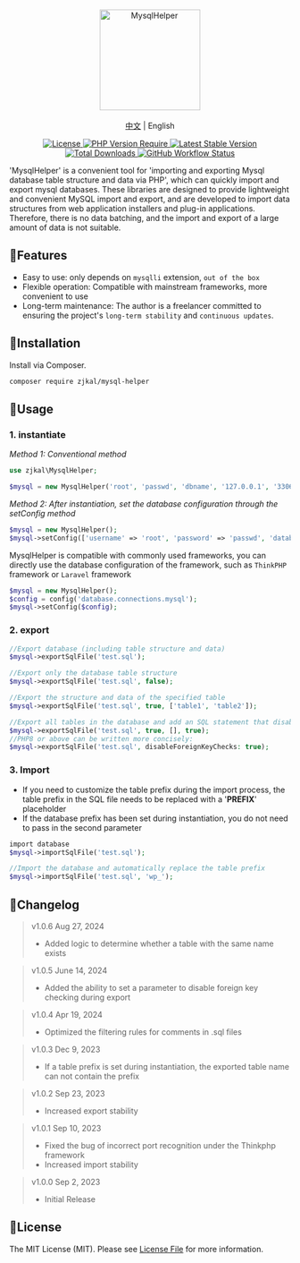 <br/>
<p align="center">
    <img src="https://cdn.0x1.site/logo-mysql-helper.svg" alt="MysqlHelper" width="180" />
    <br/>
    <br/>
    <a href="https://github.com/zjkal/mysql-helper/blob/main/README.md" target="_blank">中文</a> | English
</p>
<p align="center">
    <a href="https://github.com/zjkal/mysql-helper/blob/main/LICENSE" target="_blank">
        <img src="https://poser.pugx.org/zjkal/mysql-helper/license" alt="License">
    </a>
    <a href="https://github.com/zjkal/mysql-helper" target="_blank">
        <img src="https://poser.pugx.org/zjkal/mysql-helper/require/php" alt="PHP Version Require">
    </a>
    <a href="https://github.com/zjkal/mysql-helper" target="_blank">
        <img src="https://poser.pugx.org/zjkal/mysql-helper/v" alt="Latest Stable Version">
    </a>
    <a href="https://packagist.org/packages/zjkal/mysql-helper" target="_blank">
        <img src="https://poser.pugx.org/zjkal/mysql-helper/downloads" alt="Total Downloads">
    </a>
    <a href="https://github.com/zjkal/mysql-helper" target="_blank">
        <img src="https://img.shields.io/github/actions/workflow/status/zjkal/mysql-helper/.github/workflows/php.yml?branch=main" alt="GitHub Workflow Status">
    </a>
</p>

'MysqlHelper' is a convenient tool for 'importing and exporting Mysql database table structure and data via PHP', which can quickly import and export mysql databases. These libraries are designed to provide lightweight and convenient MySQL import and export, and are developed to import data structures from web application installers and plug-in applications. Therefore, there is no data batching, and the import and export of a large amount of data is not suitable.

## 🧩Features

- Easy to use: only depends on `mysqlli` extension, `out of the box`
- Flexible operation: Compatible with mainstream frameworks, more convenient to use
- Long-term maintenance: The author is a freelancer committed to ensuring the project's `long-term stability` and `continuous updates`.

## 🚀Installation

Install via Composer.

```bash
composer require zjkal/mysql-helper
```

## 🌈Usage

### 1. instantiate

*Method 1: Conventional method*

```php
use zjkal\MysqlHelper;

$mysql = new MysqlHelper('root', 'passwd', 'dbname', '127.0.0.1', '3306', 'utf8mb4', 'wp_');
```

*Method 2: After instantiation, set the database configuration through the setConfig method*

```php
$mysql = new MysqlHelper();
$mysql->setConfig(['username' => 'root', 'password' => 'passwd', 'database' => 'dbname']);
```

MysqlHelper is compatible with commonly used frameworks, you can directly use the database configuration of the framework, such as `ThinkPHP` framework or `Laravel` framework

```php
$mysql = new MysqlHelper();
$config = config('database.connections.mysql');
$mysql->setConfig($config);
```

### 2. export

```php
//Export database (including table structure and data)
$mysql->exportSqlFile('test.sql');

//Export only the database table structure
$mysql->exportSqlFile('test.sql', false);

//Export the structure and data of the specified table
$mysql->exportSqlFile('test.sql', true, ['table1', 'table2']);

//Export all tables in the database and add an SQL statement that disables foreign key checking
$mysql->exportSqlFile('test.sql', true, [], true);
//PHP8 or above can be written more concisely:
$mysql->exportSqlFile('test.sql', disableForeignKeyChecks: true);
```

### 3. Import

* If you need to customize the table prefix during the import process, the table prefix in the SQL file needs to be replaced with a '__PREFIX__' placeholder
* If the database prefix has been set during instantiation, you do not need to pass in the second parameter

```php
import database
$mysql->importSqlFile('test.sql');

//Import the database and automatically replace the table prefix
$mysql->importSqlFile('test.sql', 'wp_');
```

## 📃Changelog

> v1.0.6 Aug 27, 2024
> * Added logic to determine whether a table with the same name exists

> v1.0.5 June 14, 2024
> * Added the ability to set a parameter to disable foreign key checking during export

> v1.0.4 Apr 19, 2024
> * Optimized the filtering rules for comments in .sql files

> v1.0.3 Dec 9, 2023
> * If a table prefix is set during instantiation, the exported table name can not contain the prefix

> v1.0.2 Sep 23, 2023
> * Increased export stability

> v1.0.1 Sep 10, 2023
> * Fixed the bug of incorrect port recognition under the Thinkphp framework
> * Increased import stability

> v1.0.0 Sep 2, 2023
> * Initial Release

## 📖License

The MIT License (MIT). Please see [License File](https://github.com/zjkal/mysql-helper/blob/main/LICENSE) for more information.
